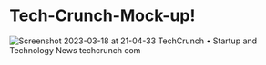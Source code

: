 # Tech-Crunch-Mock-up!


![Screenshot 2023-03-18 at 21-04-33 TechCrunch • Startup and Technology News techcrunch com](https://user-images.githubusercontent.com/126501848/227834645-6763d1d0-2a35-47d1-8c81-50075f21d1d8.png)
